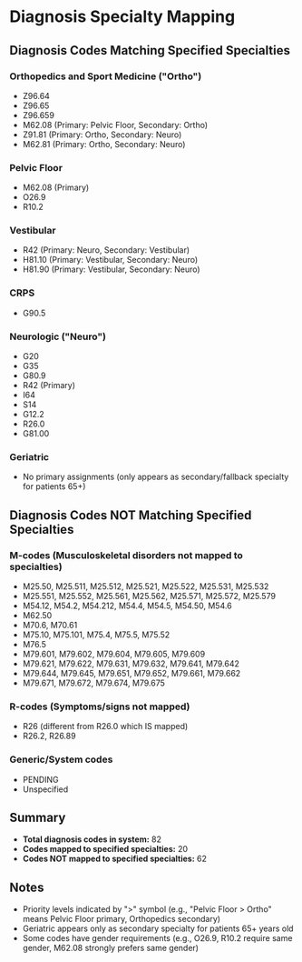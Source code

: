 # Diagnosis Specialty Mapping

## Diagnosis Codes Matching Specified Specialties

### Orthopedics and Sport Medicine ("Ortho")

- Z96.64
- Z96.65 
- Z96.659
- M62.08 (Primary: Pelvic Floor, Secondary: Ortho)
- Z91.81 (Primary: Ortho, Secondary: Neuro)
- M62.81 (Primary: Ortho, Secondary: Neuro)

### Pelvic Floor

- M62.08 (Primary)
- O26.9
- R10.2

### Vestibular

- R42 (Primary: Neuro, Secondary: Vestibular)
- H81.10 (Primary: Vestibular, Secondary: Neuro)
- H81.90 (Primary: Vestibular, Secondary: Neuro)

### CRPS

- G90.5

### Neurologic ("Neuro")

- G20
- G35
- G80.9
- R42 (Primary)
- I64
- S14
- G12.2
- R26.0
- G81.00

### Geriatric

- No primary assignments (only appears as secondary/fallback specialty for patients 65+)

## Diagnosis Codes NOT Matching Specified Specialties

### M-codes (Musculoskeletal disorders not mapped to specialties)

- M25.50, M25.511, M25.512, M25.521, M25.522, M25.531, M25.532
- M25.551, M25.552, M25.561, M25.562, M25.571, M25.572, M25.579
- M54.12, M54.2, M54.212, M54.4, M54.5, M54.50, M54.6
- M62.50
- M70.6, M70.61
- M75.10, M75.101, M75.4, M75.5, M75.52
- M76.5
- M79.601, M79.602, M79.604, M79.605, M79.609
- M79.621, M79.622, M79.631, M79.632, M79.641, M79.642
- M79.644, M79.645, M79.651, M79.652, M79.661, M79.662
- M79.671, M79.672, M79.674, M79.675

### R-codes (Symptoms/signs not mapped)

- R26 (different from R26.0 which IS mapped)
- R26.2, R26.89

### Generic/System codes

- PENDING
- Unspecified

## Summary

- **Total diagnosis codes in system:** 82
- **Codes mapped to specified specialties:** 20
- **Codes NOT mapped to specified specialties:** 62

## Notes

- Priority levels indicated by ">" symbol (e.g., "Pelvic Floor > Ortho" means Pelvic Floor primary, Orthopedics secondary)
- Geriatric appears only as secondary specialty for patients 65+ years old
- Some codes have gender requirements (e.g., O26.9, R10.2 require same gender, M62.08 strongly prefers same gender)